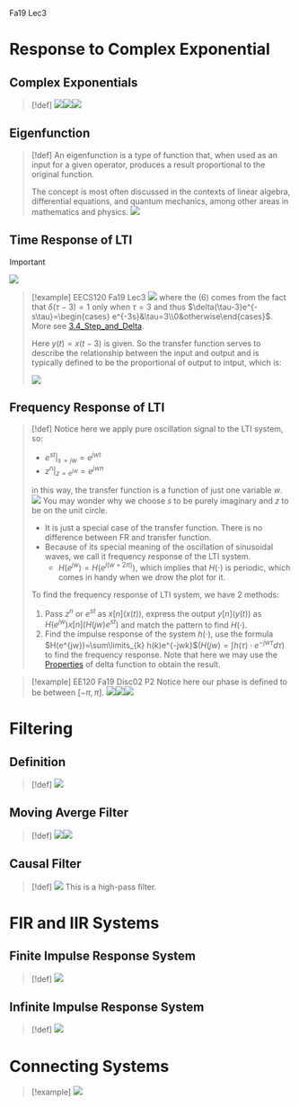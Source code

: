 Fa19 Lec3


# Response to Complex Exponential
## Complex Exponentials
> [!def]
> ![](Response_to_Exponential.assets/image-20240407143914815.png)![](Response_to_Exponential.assets/image-20240413102204337.png)![](Response_to_Exponential.assets/image-20240413102212492.png)







## Eigenfunction
> [!def]
>   An eigenfunction is a type of function that, when used as an input for a given operator, produces a result proportional to the original function. 
>   
>   The concept is most often discussed in the contexts of linear algebra, differential equations, and quantum mechanics, among other areas in mathematics and physics.
>   ![](Response_to_Exponential.assets/image-20240407143831570.png)



## Time Response of LTI
> [!important]
> ![](Response_to_Exponential.assets/image-20240407143933029.png) 

> [!example] EECS120 Fa19 Lec3
> ![](Response_to_Exponential.assets/image-20240407144025948.png)
> where the $(6)$ comes from the fact that $\delta(\tau - 3) = 1$ only when $\tau = 3$ and thus $\delta(\tau-3)e^{-s\tau}=\begin{cases} e^{-3s}&\tau=3\\0&otherwise\end{cases}$. More see [3.4_Step_and_Delta](../../../Mathematics/Differential_Equations/MIT_18.03SC/3.4_Step_and_Delta.md).
> 
> Here $y(t) = x(t-3)$ is given. So the transfer function serves to describe the relationship between the input and output and is typically defined to be the proportional of output to intput, which is:
> 
> ![](Response_to_Exponential.assets/image-20240407145147376.png)




## Frequency Response of LTI
> [!def]
> Notice here we apply pure oscillation signal to the LTI system, so:
> - $e^{st}\big|_{s=jw}=e^{jwt}$
> - $z^n\big|_{z=e^{jw}}=e^{jwn}$
> 
> in this way, the transfer function is a function of just one variable $w$. 
> ![](Response_to_Exponential.assets/image-20240407145622136.png)
> You may wonder why we choose $s$ to be purely imaginary and $z$ to be on the unit circle. 
> - It is just a special case of the transfer function. There is no difference between FR and transfer function.
> - Because of its special meaning of the oscillation of sinusoidal waves, we call it frequency response of the LTI system.
> 	- $H(e^{jw}) = H(e^{j(w+2\pi)})$, which implies that $H(\cdot)$ is periodic, which comes in handy when we drow the plot for it. 
> 
> To find the frequency response of LTI system, we have 2 methods:
> 1. Pass $z^n$ or $e^{st}$ as $x[n]$($x(t)$), express the output $y[n](y(t))$ as $H(e^{jw})x[n](H(jw)e^{st})$ and match the pattern to find $H(\cdot)$.
> 2. Find the impulse response of the system $h(\cdot)$, use the formula $H(e^{jw})=\sum\limits_{k} h(k)e^{-jwk}$($H(jw)=\int h(\tau)\cdot e^{-jw\tau}d\tau$) to find the frequency response. Note that here we may use the [Properties](../../../Mathematics/Differential_Equations/MIT_18.03SC/3.4_Step_and_Delta.md#Properties**⭐**) of delta function to obtain the result.

> [!example] EE120 Fa19 Disc02 P2
> Notice here our phase is defined to be between $[-\pi, \pi]$.
> ![](Response_to_Exponential.assets/8aba1b577a4f2e2cca3fee62ecc8faf9_MD5.jpeg)![](Response_to_Exponential.assets/3afdcedac7455d9f55816254bb723c49_MD5.jpeg)![](Response_to_Exponential.assets/61ac531007c87f2bf556250bcf9c9808_MD5.jpeg)
> 






# Filtering
## Definition
> [!def]
> ![](Response_to_Exponential.assets/image-20240407145822574.png)




## Moving Averge Filter
> [!def]
> ![](Response_to_Exponential.assets/image-20240407150051241.png)![](Response_to_Exponential.assets/image-20240407150234699.png)



## Causal Filter
> [!def]
> ![](Response_to_Exponential.assets/image-20240407150341727.png)
> This is a high-pass filter.



# FIR and IIR Systems
## Finite Impulse Response System
> [!def]
> ![](Response_to_Exponential.assets/image-20240407150800339.png)



## Infinite Impulse Response System
> [!def]
> ![](Response_to_Exponential.assets/image-20240407151008327.png)




# Connecting Systems 
> [!example]
> ![](Response_to_Exponential.assets/image-20240413120143227.png)







